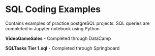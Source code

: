 # SQL Coding Examples

Contains examples of practice postgreSQL projects.  SQL queries are completed in Jupyter notebook using Python  

**VideoGameSales** - Completed through DataCamp

**SQLTasks Tier 1.sql** - Completed through Springboard
